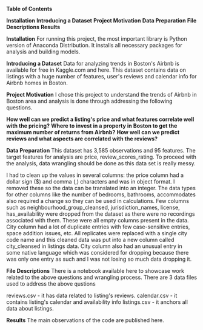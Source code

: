 **Table of Contents**

**Installation**
**Introducing a Dataset**
**Project Motivation**
**Data Preparation**
**File Descriptions**
**Results**

**Installation**
For running this project, the most important library is Python version of Anaconda Distribution. It installs all necessary packages for analysis and building models.

**Introducing a Dataset**
Data for analyzing trends in Boston's Airbnb is available for free in Kaggle.com and here. This dataset contains data on listings with a huge number of features, user's reviews and calendar info for Airbnb homes in Boston.

**Project Motivation**
I chose this project to understand the trends of Airbnb in Boston area and analysis is done through addressing the following questions.

**How well can we predict a listing's price and what features correlate well with the pricing?**
**Where to invest in a property in Boston to get the maximum number of returns from Airbnb?**
**How well can we predict reviews and what aspects are correlated with the reviews?**

**Data Preparation**
This dataset has 3,585 observations and 95 features. The target features for analysis are price, review_scores_rating. To proceed with the analysis, data wrangling should be done as this data set is really messy.

I had to clean up the values in several columns: the price column had a dollar sign ($) and comma (,) characters and was in object format. I removed these so the data can be translated into an integer.
The data types for other columns like the number of bedrooms, bathrooms, accommodates also required a change so they can be used in calculations.
Few columns such as neighbourhood_group_cleansed, jurisdiction_names, license, has_availability were dropped from the dataset as there were no recordings associated with them. These were all empty columns present in the data.
City column had a lot of duplicate entries with few case-sensitive entries, space addition issues, etc. All replicates were replaced with a single city code name and this cleaned data was put into a new column called city_cleansed in listings data. City column also had an unusual entry in some native language which was considered for dropping because there was only one entry as such and I was not losing so much data dropping it.

**File Descriptions**
There is a notebook available here to showcase work related to the above questions and wrangling process. There are 3 data files used to address the above qustions

reviews.csv - it has data related to listing's reviews.
calendar.csv - it contains listing's calendar and availability info
listings.csv - it anchors all data about listings.

**Results**
The main observations of the code are published here.

